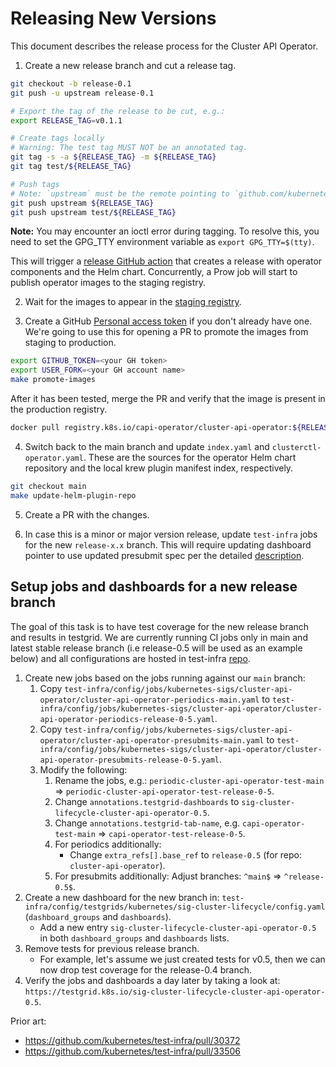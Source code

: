 # Releasing New Versions

This document describes the release process for the Cluster API Operator.

1. Create a new release branch and cut a release tag.

```bash
git checkout -b release-0.1
git push -u upstream release-0.1
```

```bash
# Export the tag of the release to be cut, e.g.:
export RELEASE_TAG=v0.1.1

# Create tags locally
# Warning: The test tag MUST NOT be an annotated tag.
git tag -s -a ${RELEASE_TAG} -m ${RELEASE_TAG}
git tag test/${RELEASE_TAG}

# Push tags
# Note: `upstream` must be the remote pointing to `github.com/kubernetes-sigs/cluster-api-operator`.
git push upstream ${RELEASE_TAG}
git push upstream test/${RELEASE_TAG}
```

**Note:** You may encounter an ioctl error during tagging. To resolve this, you need to set the GPG_TTY environment variable as `export GPG_TTY=$(tty)`.

This will trigger a [release GitHub action](https://github.com/kubernetes-sigs/cluster-api-operator/blob/main/.github/workflows/release.yaml) that creates a release with operator components and the Helm chart. Concurrently, a Prow job will start to publish operator images to the staging registry.

2. Wait for the images to appear in the [staging registry](https://console.cloud.google.com/gcr/images/k8s-staging-capi-operator/global/cluster-api-operator).

3. Create a GitHub [Personal access token](https://github.com/settings/tokens) if you don't already have one. We're going to use this for opening a PR to promote the images from staging to production.

```bash
export GITHUB_TOKEN=<your GH token>
export USER_FORK=<your GH account name>
make promote-images
```

After it has been tested, merge the PR and verify that the image is present in the production registry.

```bash
docker pull registry.k8s.io/capi-operator/cluster-api-operator:${RELEASE_TAG}
```

4. Switch back to the main branch and update `index.yaml` and `clusterctl-operator.yaml`. These are the sources for the operator Helm chart repository and the local krew plugin manifest index, respectively.

```bash
git checkout main
make update-helm-plugin-repo
```

5. Create a PR with the changes.

6. In case this is a minor or major version release, update `test-infra` jobs for the new `release-x.x` branch. This will require updating dashboard pointer to use updated presubmit spec per the detailed [description](#setup-jobs-and-dashboards-for-a-new-release-branch).

## Setup jobs and dashboards for a new release branch

The goal of this task is to have test coverage for the new release branch and results in testgrid.
We are currently running CI jobs only in main and latest stable release branch (i.e release-0.5 will be used as an example below) and all configurations are hosted in test-infra [repo](https://github.com/kubernetes/test-infra).

1. Create new jobs based on the jobs running against our `main` branch:
    1. Copy `test-infra/config/jobs/kubernetes-sigs/cluster-api-operator/cluster-api-operator-periodics-main.yaml` to `test-infra/config/jobs/kubernetes-sigs/cluster-api-operator/cluster-api-operator-periodics-release-0-5.yaml`.
    2. Copy `test-infra/config/jobs/kubernetes-sigs/cluster-api-operator/cluster-api-operator-presubmits-main.yaml` to `test-infra/config/jobs/kubernetes-sigs/cluster-api-operator/cluster-api-operator-presubmits-release-0-5.yaml`.
    3. Modify the following:
        1. Rename the jobs, e.g.: `periodic-cluster-api-operator-test-main` => `periodic-cluster-api-operator-test-release-0-5`.
        2. Change `annotations.testgrid-dashboards` to `sig-cluster-lifecycle-cluster-api-operator-0.5`.
        3. Change `annotations.testgrid-tab-name`, e.g. `capi-operator-test-main` => `capi-operator-test-release-0-5`.
        4. For periodics additionally:
            * Change `extra_refs[].base_ref` to `release-0.5` (for repo: `cluster-api-operator`).
        5. For presubmits additionally: Adjust branches: `^main$` => `^release-0.5$`.
2. Create a new dashboard for the new branch in: `test-infra/config/testgrids/kubernetes/sig-cluster-lifecycle/config.yaml` (`dashboard_groups` and `dashboards`).
    * Add a new entry `sig-cluster-lifecycle-cluster-api-operator-0.5` in both `dashboard_groups` and `dashboards` lists.
3. Remove tests for previous release branch.
    * For example, let's assume we just created tests for v0.5, then we can now drop test coverage for the release-0.4 branch.
4. Verify the jobs and dashboards a day later by taking a look at: `https://testgrid.k8s.io/sig-cluster-lifecycle-cluster-api-operator-0.5`.

Prior art:
- https://github.com/kubernetes/test-infra/pull/30372
- https://github.com/kubernetes/test-infra/pull/33506